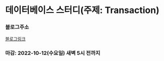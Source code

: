 # 데이터베이스 스터디(주제: Transaction)

### 블로그주소

[블로그링크](https://velog.io/@moonlt93/%ED%8A%B8%EB%9E%9C%EC%9E%AD%EC%85%98)

### 마감: 2022-10-12(수요일) 새벽 5시 전까지
